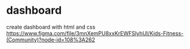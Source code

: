# dashboard
create dashboard with html and css
https://www.figma.com/file/3mnXemPU8xxKrEWFSlyhUI/Kids-Fitness-(Community)?node-id=108%3A262
